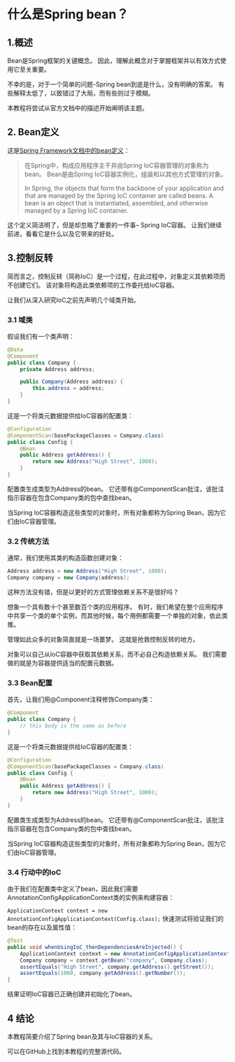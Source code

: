 # 什么是Spring bean？

## 1.概述
Bean是Spring框架的关键概念。 因此，理解此概念对于掌握框架并以有效方式使用它至关重要。

不幸的是，对于一个简单的问题-Spring bean到底是什么，没有明确的答案。 有些解释太低了，以致错过了大局，而有些则过于模糊。


本教程将尝试从官方文档中的描述开始阐明该主题。

## 2. Bean定义
这是[Spring Framework文档中的bean定义](https://docs.spring.io/spring/docs/current/spring-framework-reference/core.html#beans-introduction)：

> 在Spring中，构成应用程序主干并由Spring IoC容器管理的对象称为bean。 Bean是由Spring IoC容器实例化，组装和以其他方式管理的对象。
>
> In Spring, the objects that form the backbone of your application and that are managed by the Spring IoC container are called beans. A bean is an object that is instantiated, assembled, and otherwise managed by a Spring IoC container.

这个定义简洁明了，但是却忽略了重要的一件事– Spring IoC容器。 让我们继续前进，看看它是什么以及它带来的好处。

## 3.控制反转
简而言之，控制反转（简称IoC）是一个过程，在此过程中，对象定义其依赖项而不创建它们。 该对象将构造此类依赖项的工作委托给IoC容器。

让我们从深入研究IoC之前先声明几个域类开始。

### 3.1 域类
假设我们有一个类声明：

```java
@Data
@Component
public class Company {
    private Address address;

    public Company(Address address) {
        this.address = address;
    }
}
```

这是一个将类元数据提供给IoC容器的配置类：

```java
@Configuration
@ComponentScan(basePackageClasses = Company.class)
public class Config {
    @Bean
    public Address getAddress() {
        return new Address("High Street", 1000);
    }
}
```

配置类生成类型为Address的bean。 它还带有@ComponentScan批注，该批注指示容器在包含Company类的包中查找bean。

当Spring IoC容器构造这些类型的对象时，所有对象都称为Spring Bean，因为它们由IoC容器管理。

### 3.2 传统方法
通常，我们使用其类的构造函数创建对象：

```java
Address address = new Address("High Street", 1000);
Company company = new Company(address);
```

这种方法没有错，但是以更好的方式管理依赖关系不是很好吗？

想象一个具有数十个甚至数百个类的应用程序。 有时，我们希望在整个应用程序中共享一个类的单个实例，而其他时候，每个用例都需要一个单独的对象，依此类推。

管理如此众多的对象简直就是一场噩梦。 这就是抢救控制反转的地方。

对象可以自己从IoC容器中获取其依赖关系，而不必自己构造依赖关系。 我们需要做的就是为容器提供适当的配置元数据。

### 3.3 Bean配置
首先，让我们用@Component注释修饰Company类：

```java
@Component
public class Company {
    // this body is the same as before
}
```

这是一个将类元数据提供给IoC容器的配置类：

```java
@Configuration
@ComponentScan(basePackageClasses = Company.class)
public class Config {
    @Bean
    public Address getAddress() {
        return new Address("High Street", 1000);
    }
}
```

配置类生成类型为Address的bean。 它还带有@ComponentScan批注，该批注指示容器在包含Company类的包中查找bean。

当Spring IoC容器构造这些类型的对象时，所有对象都称为Spring Bean，因为它们由IoC容器管理。

### 3.4 行动中的IoC
由于我们在配置类中定义了bean，因此我们需要AnnotationConfigApplicationContext类的实例来构建容器：

`ApplicationContext context = new AnnotationConfigApplicationContext(Config.class);`
快速测试将验证我们的bean的存在以及属性值：

```java
@Test
public void whenUsingIoC_thenDependenciesAreInjected() {
    ApplicationContext context = new AnnotationConfigApplicationContext(Config.class);
    Company company = context.getBean("company", Company.class);
    assertEquals("High Street", company.getAddress().getStreet());
    assertEquals(1000, company.getAddress().getNumber());
}
```

结果证明IoC容器已正确创建并初始化了bean。

## 4 结论
本教程简要介绍了Spring bean及其与IoC容器的关系。

可以在GitHub上找到本教程的完整源代码。